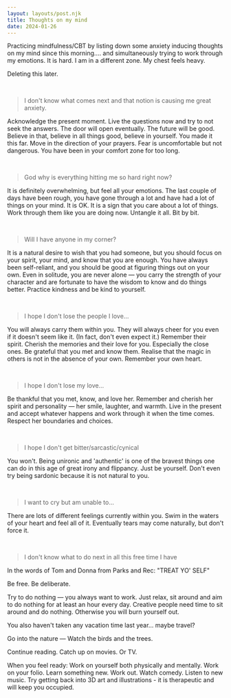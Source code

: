 ```yaml
---
layout: layouts/post.njk
title: Thoughts on my mind
date: 2024-01-26
---
```

Practicing mindfulness/CBT by listing down some anxiety inducing thoughts on my mind since this morning.... and simultaneously trying to work through my emotions. It is hard. I am in a different zone. My chest feels heavy. 

Deleting this later.

<br/>

> I don't know what comes next and that notion is causing me great anxiety.

Acknowledge the present moment. Live the questions now and try to not seek the answers. The door will open eventually. The future will be good. Believe in that, believe in all things good, believe in yourself. You made it this far. Move in the direction of your prayers. Fear is uncomfortable but not dangerous. You have been in your comfort zone for too long.

<br/>

> God why is everything hitting me so hard right now? 

It is definitely overwhelming, but feel all your emotions. The last couple of days have been rough, you have gone through a lot and have had a lot of things on your mind. It is OK. It is a sign that you care about a lot of things. Work through them like you are doing now. Untangle it all. Bit by bit.

<br/>

> Will I have anyone in my corner? 

It is a natural desire to wish that you had someone, but you should focus on your spirit, your mind, and know that you are enough. You have always been self-reliant, and you should be good at figuring things out on your own. Even in solitude, you are never alone — you carry the strength of your character and are fortunate to have the wisdom to know and do things better. Practice kindness and be kind to yourself. 

<br/>

> I hope I don't lose the people I love...

You will always carry them within you. They will always cheer for you even if it doesn't seem like it. (In fact, don't even expect it.) Remember their spirit. Cherish the memories and their love for you. Especially the close ones. Be grateful that you met and know them. Realise that the magic in others is not in the absence of your own. Remember your own heart.

<br/>

> I hope I don't lose my love...

Be thankful that you met, know, and love her. Remember and cherish her spirit and personality — her smile, laughter, and warmth. Live in the present and accept whatever happens and work through it when the time comes. Respect her boundaries and choices.

<br/>

> I hope I don't get bitter/sarcastic/cynical

You won't. Being unironic and 'authentic' is one of the bravest things one can do in this age of great irony and flippancy. Just be yourself. Don't even try being sardonic because it is not natural to you.

<br/>

> I want to cry but am unable to...

There are lots of different feelings currently within you. Swim in the waters of your heart and feel all of it. Eventually tears may come naturally, but don't force it.

<br/>

> I don't know what to do next in all this free time I have

In the words of Tom and Donna from Parks and Rec: "TREAT YO' SELF"

Be free. Be deliberate.

Try to do nothing — you always want to work. Just relax, sit around and aim to do nothing for at least an hour every day. Creative people need time to sit around and do nothing. Otherwise you will burn yourself out.

You also haven't taken any vacation time last year... maybe travel?

Go into the nature — Watch the birds and the trees.

Continue reading. Catch up on movies. Or TV. 

When you feel ready: Work on yourself both physically and mentally. Work on your folio. Learn something new. Work out. Watch comedy. Listen to new music. Try getting back into 3D art and illustrations - it is therapeutic and will keep you occupied.